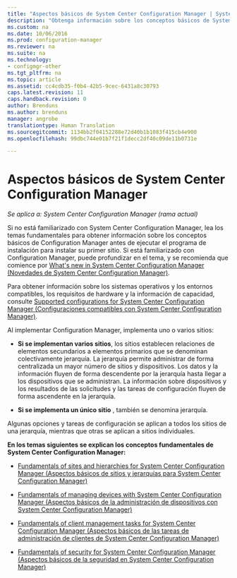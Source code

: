 ```yaml
---
title: "Aspectos básicos de System Center Configuration Manager | System Center Configuration Manager"
description: "Obtenga información sobre los conceptos básicos de System Center Configuration Manager."
ms.custom: na
ms.date: 10/06/2016
ms.prod: configuration-manager
ms.reviewer: na
ms.suite: na
ms.technology:
- configmgr-other
ms.tgt_pltfrm: na
ms.topic: article
ms.assetid: cc4cdb35-f0b4-42b5-9cec-6431a8c30793
caps.latest.revision: 11
caps.handback.revision: 0
author: Brenduns
ms.author: brenduns
manager: angrobe
translationtype: Human Translation
ms.sourcegitcommit: 1134bb2f04152288e72d40b1b1083f415cb4e900
ms.openlocfilehash: 99dbc744e01b7f21f1decc2df40c09de11b0731e

---
```

# <a name="fundamentals-of-system-center-configuration-manager"></a>Aspectos básicos de System Center Configuration Manager

*Se aplica a: System Center Configuration Manager (rama actual)*

Si no está familiarizado con System Center Configuration Manager, lea los temas fundamentales para obtener información sobre los conceptos básicos de Configuration Manager antes de ejecutar el programa de instalación para instalar su primer sitio. Si está familiarizado con Configuration Manager, puede profundizar en el tema, y se recomienda que comience por [What's new in System Center Configuration Manager (Novedades de System Center Configuration Manager)](/sccm/core/plan-design/changes/what-has-changed-from-configuration-manager-2012).  

 Para obtener información sobre los sistemas operativos y los entornos compatibles, los requisitos de hardware y la información de capacidad, consulte [Supported configurations for System Center Configuration Manager (Configuraciones compatibles con System Center Configuration Manager)](../../core/plan-design/configs/supported-configurations.md).  

 Al implementar Configuration Manager, implementa uno o varios sitios:  

-   **Si se implementan varios sitios**, los sitios establecen relaciones de elementos secundarios a elementos primarios que se denominan colectivamente jerarquía. La jerarquía permite administrar de forma centralizada un mayor número de sitios y dispositivos.  Los datos y la información fluyen de forma descendente por la jerarquía hasta llegar a los dispositivos que se administran. La información sobre dispositivos y los resultados de las solicitudes y las tareas de configuración fluyen de forma ascendente en la jerarquía.  

-   **Si se implementa un único sitio** , también se denomina jerarquía.  

 Algunas opciones y tareas de configuración se aplican a todos los sitios de una jerarquía, mientras que otras se aplican a sitios individuales.  


**En los temas siguientes se explican los conceptos fundamentales de System Center Configuration Manager:**  

-   [Fundamentals of sites and hierarchies for System Center Configuration Manager (Aspectos básicos de sitios y jerarquías para System Center Configuration Manager)](../../core/understand/fundamentals-of-sites-and-hierarchies.md)  

-   [Fundamentals of managing devices with System Center Configuration Manager (Aspectos básicos de la administración de dispositivos con System Center Configuration Manager)](../../core/understand/fundamentals-of-managing-devices.md)  

-   [Fundamentals of client management tasks for System Center Configuration Manager (Aspectos básicos de las tareas de administración de clientes de System Center Configuration Manager)](../../core/understand/fundamentals-of-client-management-tasks.md)  

-   [Fundamentals of security for System Center Configuration Manager (Aspectos básicos de la seguridad en System Center Configuration Manager)](../../core/understand/fundamentals-of-security.md)  



<!--HONumber=Nov16_HO1-->


